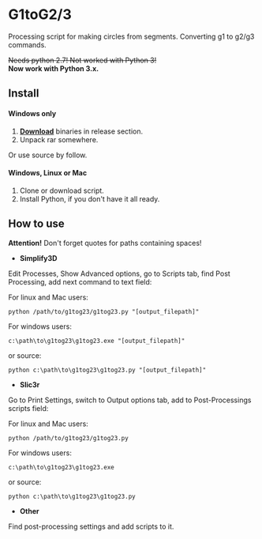 # G1toG2/3

Processing script for making circles from segments.
Converting g1 to g2/g3 commands.

~~Needs python 2.7! Not worked with Python 3!~~</br>
**Now work with Python 3.x.**

## Install

#### **Windows only**
 
1. [**Download**](https://github.com/TheLongRunSmoke/g1tog23/releases) binaries in release section.
2. Unpack rar somewhere.

Or use source by follow.

#### **Windows, Linux or Mac**
 
1. Clone or download script.
2. Install Python, if you don't have it all ready.

## How to use

**Attention!**
Don't forget quotes for paths containing spaces!

 * **Simplify3D**

Edit Processes, Show Advanced options, go to Scripts tab,
find Post Processing, add next command to text field:

For linux and Mac users:
```
python /path/to/g1tog23/g1tog23.py "[output_filepath]"
```

For windows users:
```
c:\path\to\g1tog23\g1tog23.exe "[output_filepath]"
```
or source:
```
python c:\path\to\g1tog23\g1tog23.py "[output_filepath]"
```


 * **Slic3r**

Go to Print Settings, switch to Output options tab,
add to Post-Processings scripts field:

For linux and Mac users:
```
python /path/to/g1tog23/g1tog23.py
```

For windows users:
```
c:\path\to\g1tog23\g1tog23.exe
```
or source:
```
python c:\path\to\g1tog23\g1tog23.py
```

 * **Other**

Find post-processing settings and add scripts to it.